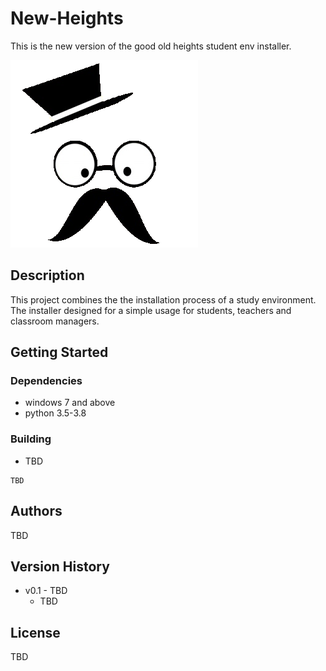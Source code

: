 # New-Heights
This is the new version of the good old heights student env installer.

![logo](logo.png)

## Description

This project combines the the installation process of a study environment.
The installer designed for a simple usage for students, teachers and classroom managers. 

## Getting Started

### Dependencies

* windows 7 and above
* python 3.5-3.8

### Building

* TBD

```
TBD
```
 
## Authors

TBD

## Version History

* v0.1 - TBD
  * TBD

## License

TBD